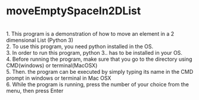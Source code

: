 # moveEmptySpaceIn2DList
<br />1. This program is a demonstration of how to move an element in a 2 dimensional List (Python 3)
<br />2. To use this program, you need python installed in the OS.
<br />3. In order to run this program, python 3.. has to be installed in your OS.
<br />4. Before running the program, make sure that you go to the directory using CMD(windows) or terminal(MacOSX)
<br />5. Then. the program can be executed by simply typing its name in the CMD prompt in windows or terminal in Mac OSX
<br />6. While the program is running, press the number of your choice from the menu, then press Enter

